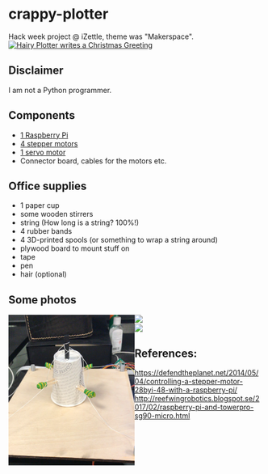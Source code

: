 # crappy-plotter

Hack week project @ iZettle, theme was "Makerspace".
[![Hairy Plotter writes a Christmas Greeting](http://img.youtube.com/vi/4Q5KRgvDC34/0.jpg)](http://www.youtube.com/watch?v=4Q5KRgvDC34 "Hairy Plotter writes a Christmas Greeting")

## Disclaimer
I am not a Python programmer.

## Components
* [1 Raspberry Pi](https://www.kjell.com/se/sortiment/dator-natverk/enkortsdator/raspberry-pi/raspberry-pi-3-model-b-enkortsdator-p88000)
* [4 stepper motors](https://www.kjell.com/se/sortiment/el-verktyg/arduino/tillbehor/luxorparts-stegmotor-med-vaxellada-och-drivare-4-pack-p90775)
* [1 servo motor](https://www.kjell.com/se/sortiment/el-verktyg/elektronik/rc-tillbehor/tillbehor-servo-mottagare/luxorparts-sg90-micro-servo-800-g-1-pack-p87897)
* Connector board, cables for the motors etc.

## Office supplies
* 1 paper cup
* some wooden stirrers
* string (How long is a string? 100%!)
* 4 rubber bands
* 4 3D-printed spools (or something to wrap a string around)
* plywood board to mount stuff on
* tape
* pen
* hair (optional)

## Some photos
<img src="https://github.com/ssprang/crappy-plotter/blob/master/photos/plotter_v1_1.png" width="250" align="left"/>
<img src="https://github.com/ssprang/crappy-plotter/blob/master/photos/plotter_v1_2.png" width="250" align="left"/>
<img src="https://github.com/ssprang/crappy-plotter/blob/master/photos/plotter_v2.png" width="250" align="center"/>


## References:
https://defendtheplanet.net/2014/05/04/controlling-a-stepper-motor-28byi-48-with-a-raspberry-pi/
http://reefwingrobotics.blogspot.se/2017/02/raspberry-pi-and-towerpro-sg90-micro.html
